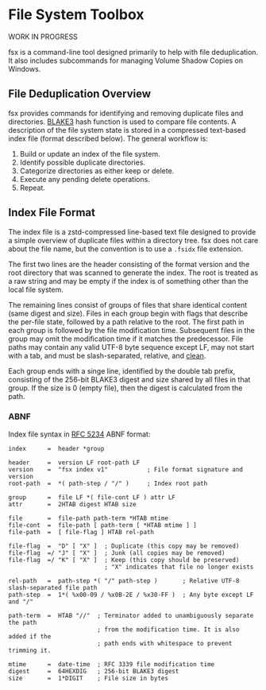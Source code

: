 # File System Toolbox

WORK IN PROGRESS

fsx is a command-line tool designed primarily to help with file deduplication. It also includes subcommands for managing Volume Shadow Copies on Windows.

## File Deduplication Overview

fsx provides commands for identifying and removing duplicate files and directories. [BLAKE3] hash function is used to compare file contents. A description of the file system state is stored in a compressed text-based index file (format described below). The general workflow is:

1. Build or update an index of the file system.
2. Identify possible duplicate directories.
3. Categorize directories as either keep or delete.
4. Execute any pending delete operations.
5. Repeat.

[BLAKE3]: https://en.wikipedia.org/wiki/BLAKE_%28hash_function%29

## Index File Format

The index file is a zstd-compressed line-based text file designed to provide a simple overview of duplicate files within a directory tree. fsx does not care about the file name, but the convention is to use a `.fsidx` file extension.

The first two lines are the header consisting of the format version and the root directory that was scanned to generate the index. The root is treated as a raw string and may be empty if the index is of something other than the local file system.

The remaining lines consist of groups of files that share identical content (same digest and size). Files in each group begin with flags that describe the per-file state, followed by a path relative to the root. The first path in each group is followed by the file modification time. Subsequent files in the group may omit the modification time if it matches the predecessor. File paths may contain any valid UTF-8 byte sequence except LF, may not start with a tab, and must be slash-separated, relative, and [clean](https://pkg.go.dev/path#Clean).

Each group ends with a singe line, identified by the double tab prefix, consisting of the 256-bit BLAKE3 digest and size shared by all files in that group. If the size is 0 (empty file), then the digest is calculated from the path.

### ABNF

Index file syntax in [RFC 5234](https://datatracker.ietf.org/doc/html/rfc5234) ABNF format:

```ABNF
index      =  header *group

header     =  version LF root-path LF
version    =  "fsx index v1"           ; File format signature and version
root-path  =  *( path-step / "/" )     ; Index root path

group      =  file LF *( file-cont LF ) attr LF
attr       =  2HTAB digest HTAB size

file       =  file-path path-term *HTAB mtime
file-cont  =  file-path [ path-term [ *HTAB mtime ] ]
file-path  =  [ file-flag ] HTAB rel-path

file-flag  =  "D" [ "X" ]  ; Duplicate (this copy may be removed)
file-flag  =/ "J" [ "X" ]  ; Junk (all copies may be removed)
file-flag  =/ "K" [ "X" ]  ; Keep (this copy should be preserved)
                           ; "X" indicates that file no longer exists

rel-path   =  path-step *( "/" path-step )       ; Relative UTF-8 slash-separated file path
path-step  =  1*( %x00-09 / %x0B-2E / %x30-FF )  ; Any byte except LF and "/"

path-term  =  HTAB "//"  ; Terminator added to unambiguously separate the path
                         ; from the modification time. It is also added if the
                         ; path ends with whitespace to prevent trimming it.

mtime      =  date-time  ; RFC 3339 file modification time
digest     =  64HEXDIG   ; 256-bit BLAKE3 digest
size       =  1*DIGIT    ; File size in bytes
```
